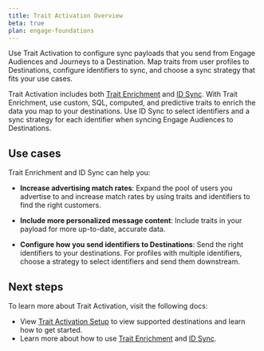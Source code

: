 ```yaml
---
title: Trait Activation Overview
beta: true
plan: engage-foundations
---
```


Use Trait Activation to configure sync payloads that you send from Engage Audiences and Journeys to a Destination. Map traits from user profiles to Destinations, configure identifiers to sync, and choose a sync strategy that fits your use cases. 

Trait Activation includes both [Trait Enrichment](/docs/engage/trait-activation/trait-enrichment/) and [ID Sync](/docs/engage/trait-activation/id-sync/). With Trait Enrichment, use custom, SQL, computed, and predictive traits to enrich the data you map to your destinations. Use ID Sync to select identifiers and a sync strategy for each identifier when syncing Engage Audiences to Destinations.

## Use cases 

Trait Enrichment and ID Sync can help you:

- **Increase advertising match rates**: Expand the pool of users you advertise to and increase match rates by using traits and identifiers to find the right customers. 

- **Include more personalized message content**: Include traits in your payload for more up-to-date, accurate data. 

- **Configure how you send identifiers to Destinations**: Send the right identifiers to your destinations. For profiles with multiple identifiers, choose a strategy to select identifiers and send them downstream.

 
## Next steps 

To learn more about Trait Activation, visit the following docs:

- View [Trait Activation Setup](/docs/engage/trait-activation/trait-activation-setup/) to view supported destinations and learn how to get started.
- Learn more about how to use [Trait Enrichment](/docs/engage/trait-activation/trait-enrichment/) and [ID Sync](/docs/engage/trait-activation/id-sync/).



